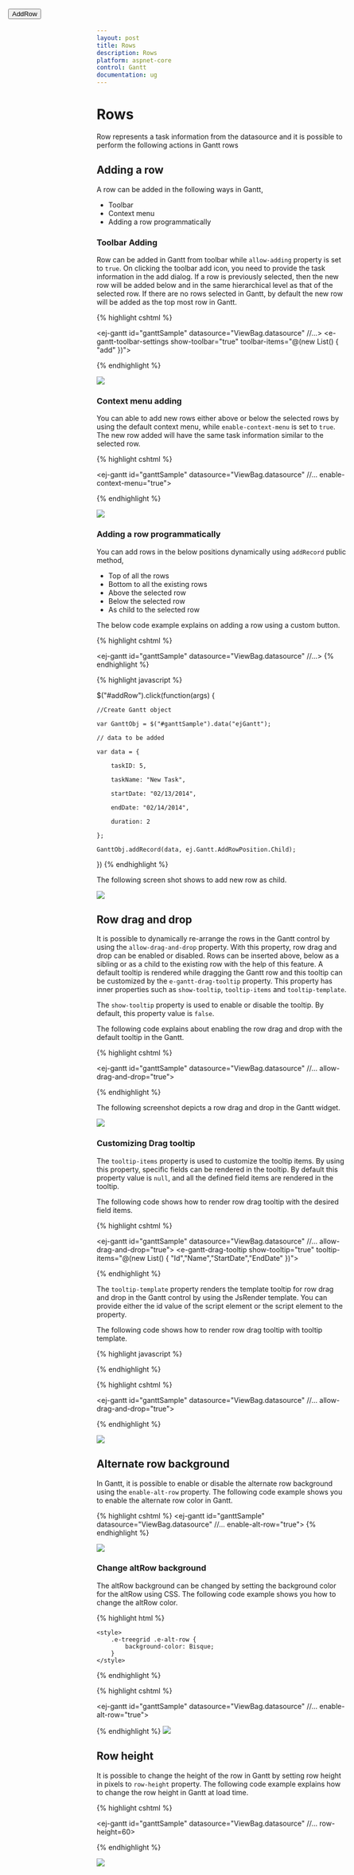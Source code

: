 ```yaml
---
layout: post
title: Rows
description: Rows
platform: aspnet-core
control: Gantt
documentation: ug
---
```

# Rows 

Row represents a task information from the datasource and it is possible to perform the following actions in Gantt rows

## Adding a row

A row can be added in the following ways in Gantt,

* Toolbar 
* Context menu 
* Adding a row programmatically 

### Toolbar Adding

Row can be added in Gantt from toolbar while `allow-adding` property is set to `true`. On clicking the toolbar add icon, you need to provide the task information in the add dialog. If a row is previously selected, then the new row will be added below and in the same hierarchical level as that of the selected row. If there are no rows selected in Gantt, by default the new row will be added as the top most row in Gantt.

{% highlight cshtml %}

<ej-gantt id="ganttSample" datasource="ViewBag.datasource"
    //...>
    <e-gantt-edit-settings allow-adding="true"></e-gantt-edit-settings>
    <e-gantt-toolbar-settings show-toolbar="true" toolbar-items="@(new List<string>() { "add" })">
</ejGantt> 

{% endhighlight %}

![](Rows_images/Rows_img1.png)

### Context menu adding

You can able to add new rows either above or below the selected rows by using the default context menu, while `enable-context-menu` is set to `true`. The new row added will have the same task information similar to the selected row.

{% highlight cshtml %}

<ej-gantt id="ganttSample" datasource="ViewBag.datasource"
    //...
    enable-context-menu="true">
    <e-gantt-edit-settings allow-adding="true"></e-gantt-edit-settings>
</ejGantt> 

{% endhighlight %}

![](Rows_images/Rows_img2.png)

### Adding a row programmatically

You can add rows in the below positions dynamically using `addRecord` public method,

* Top of all the rows
* Bottom to all the existing rows
* Above the selected row
* Below the selected row
* As child to the selected row

The below code example explains on adding a row using a custom button.

{% highlight cshtml %}
<button id="addRow" style="top:27px;left:50px;position:absolute">AddRow</button>

<ej-gantt id="ganttSample" datasource="ViewBag.datasource"
    //...>
    <e-gantt-edit-settings allow-adding="true"></e-gantt-edit-settings>
</ejGantt> 
{% endhighlight %}

{% highlight javascript %}

$("#addRow").click(function(args) {

    //Create Gantt object

    var GanttObj = $("#ganttSample").data("ejGantt");

    // data to be added

    var data = {

        taskID: 5,

        taskName: "New Task",

        startDate: "02/13/2014",

        endDate: "02/14/2014",

        duration: 2

    };

    GanttObj.addRecord(data, ej.Gantt.AddRowPosition.Child);

})
{% endhighlight %}

The following screen shot shows to add new row as child.

![](Rows_images/Rows_img3.png)

## Row drag and drop

It is possible to dynamically re-arrange the rows in the Gantt control by using the `allow-drag-and-drop` property. With this property, row drag and drop can be enabled or disabled. Rows can be inserted above, below as a sibling or as a child to the existing row with the help of this feature. A default tooltip is rendered while dragging the Gantt row and this tooltip can be customized by the `e-gantt-drag-tooltip` property. This property has inner properties such as `show-tooltip`, `tooltip-items` and `tooltip-template`.

The `show-tooltip` property is used to enable or disable the tooltip. By default, this property value is `false`.

The following code explains about enabling the row drag and drop with the default tooltip in the Gantt.

{% highlight cshtml %}

<ej-gantt id="ganttSample" datasource="ViewBag.datasource"
    //...
    allow-drag-and-drop="true">
    <e-gantt-drag-tooltip show-tooltip="true"></e-gantt-drag-tooltip>
</ejGantt>

{% endhighlight %}

The following screenshot depicts a row drag and drop in the Gantt widget.

![](Rows_images/Rows_img4.png)

### Customizing Drag tooltip

The `tooltip-items` property is used to customize the tooltip items. By using this property, specific fields can be rendered in the tooltip. By default this property value is `null`, and all the defined field items are rendered in the tooltip.

The following code shows how to render row drag tooltip with the desired field items.

{% highlight cshtml %}

<ej-gantt id="ganttSample" datasource="ViewBag.datasource"
    //...
    allow-drag-and-drop="true">
    <e-gantt-drag-tooltip show-tooltip="true" tooltip-items="@(new List<string>() { "Id","Name","StartDate","EndDate" })">
    </e-gantt-drag-tooltip>
</ejGantt>

{% endhighlight %}

The `tooltip-template` property renders the template tooltip for row drag and drop in the Gantt control by using the JsRender template. You can provide either the id value of the script element or the script element to the property.

The following code shows how to render row drag tooltip with tooltip template.

{% highlight javascript %}
<script id="customTooltip" type="text/x-jsrender">

    <tr>

        <td class="border" style='height:30px;'>

            <div>{{"{{"}}:#data['Id'] {{}}}}</div>

        </td>

        <td class="border" style='height:30px;'>

            <div>{{"{{"}}:#data['Name'] {{}}}}</div>

        </td>

    </tr>

</script>

{% endhighlight %}

{% highlight cshtml %}

<ej-gantt id="ganttSample" datasource="ViewBag.datasource"
    //...
    allow-drag-and-drop="true">
    <e-gantt-drag-tooltip show-tooltip="true"  tooltip-template="#customTooltip"></e-gantt-drag-tooltip>
</ejGantt>

{% endhighlight %}

![](Rows_images/Rows_img6.png)

## Alternate row background

In Gantt, it is possible to enable or disable the alternate row background using the `enable-alt-row` property. The following code example shows you to enable the alternate row color in Gantt.

{% highlight cshtml %}
<ej-gantt id="ganttSample" datasource="ViewBag.datasource"
    //...
    enable-alt-row="true">
</ejGantt>
{% endhighlight %}

![](Rows_images/Rows_img7.png)

### Change altRow background

The altRow background can be changed by setting the background color for the altRow using CSS. The following code example shows you how to change the altRow color.

{% highlight html %}
<head>

    <style>
        .e-treegrid .e-alt-row {
            background-color: Bisque;
        }
    </style>

</head>

{% endhighlight %}

{% highlight cshtml %}

<ej-gantt id="ganttSample" datasource="ViewBag.datasource"
    //...
    enable-alt-row="true">
</ejGantt>

{% endhighlight %}
![](Rows_images/Rows_img5.png)

## Row height

It is possible to change the height of the row in Gantt by setting row height in pixels to `row-height` property. The following code example explains how to change the row height in Gantt at load time.

{% highlight cshtml %}

<ej-gantt id="ganttSample" datasource="ViewBag.datasource"
    //...
    row-height=60>
</ejGantt>

{% endhighlight %}

![](Rows_images/Rows_img8.png)

